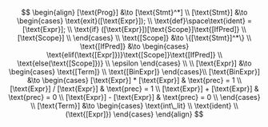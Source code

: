 $$
\begin{align}
[\text{Prog}] &\to [\text{Stmt}^*]
\\
[\text{Stmt}] &\to
\begin{cases}
\text{exit}([\text{Expr}]); \\
    \text{def}\space\text{ident} =
    [\text{Expr}]; \\
    \text{if} ([\text{Expr}])[\text{Scope}]\text{[IfPred]} \\
    [\text{Scope}] \\
\end{cases}
\\
\text{[Scope]} &\to \{[\text{Stmt}]^*\} \\
\text{[IfPred]} &\to
\begin{cases}
    \text{elif(\text{[Expr]})}\text{[Scope]}\text{[IfPred]} \\
    \text{else(\text{[Scope]})} \\
    \epsilon
\end{cases}
\\
\\
[\text{Expr}] &\to
\begin{cases}
    \text{[Term]} \\
    \text{[BinExpr]}
\end{cases}\\
[\text{BinExpr}] &\to
\begin{cases}
    [\text{Expr}] * [\text{Expr}]
    & \text{prec} = 1
    \\
    [\text{Expr}] / [\text{Expr}]
    & \text{prec} = 1
    \\
    [\text{Expr}] + [\text{Expr}]
    & \text{prec} = 0
    \\
    [\text{Expr}] - [\text{Expr}]
    & \text{prec} = 0
    \\
\end{cases} \\
[\text{Term}] &\to
\begin{cases}
    \text{int\_lit} \\
    \text{ident} \\
    (\text{[Expr]})
\end{cases}
\end{align}
$$
